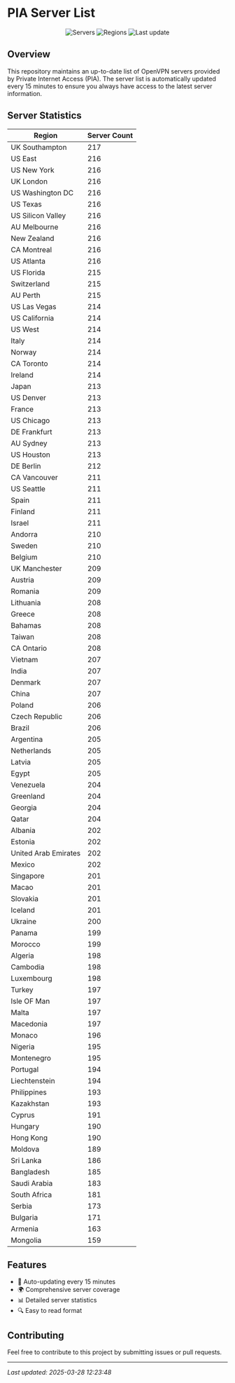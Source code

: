 # PIA Server List

<div align="center">

![Servers](https://img.shields.io/badge/servers-19,770-blue)
![Regions](https://img.shields.io/badge/regions-97-blue)
![Last update](https://img.shields.io/badge/Last_Updated-March_28_2025_07:23_EST-blue)

</div>

## Overview
This repository maintains an up-to-date list of OpenVPN servers provided by Private Internet Access (PIA). The server list is automatically updated every 15 minutes to ensure you always have access to the latest server information.

## Server Statistics
| Region | Server Count |
|--------|--------------|
| UK Southampton                 | 217          |
| US East                        | 216          |
| US New York                    | 216          |
| UK London                      | 216          |
| US Washington DC               | 216          |
| US Texas                       | 216          |
| US Silicon Valley              | 216          |
| AU Melbourne                   | 216          |
| New Zealand                    | 216          |
| CA Montreal                    | 216          |
| US Atlanta                     | 216          |
| US Florida                     | 215          |
| Switzerland                    | 215          |
| AU Perth                       | 215          |
| US Las Vegas                   | 214          |
| US California                  | 214          |
| US West                        | 214          |
| Italy                          | 214          |
| Norway                         | 214          |
| CA Toronto                     | 214          |
| Ireland                        | 214          |
| Japan                          | 213          |
| US Denver                      | 213          |
| France                         | 213          |
| US Chicago                     | 213          |
| DE Frankfurt                   | 213          |
| AU Sydney                      | 213          |
| US Houston                     | 213          |
| DE Berlin                      | 212          |
| CA Vancouver                   | 211          |
| US Seattle                     | 211          |
| Spain                          | 211          |
| Finland                        | 211          |
| Israel                         | 211          |
| Andorra                        | 210          |
| Sweden                         | 210          |
| Belgium                        | 210          |
| UK Manchester                  | 209          |
| Austria                        | 209          |
| Romania                        | 209          |
| Lithuania                      | 208          |
| Greece                         | 208          |
| Bahamas                        | 208          |
| Taiwan                         | 208          |
| CA Ontario                     | 208          |
| Vietnam                        | 207          |
| India                          | 207          |
| Denmark                        | 207          |
| China                          | 207          |
| Poland                         | 206          |
| Czech Republic                 | 206          |
| Brazil                         | 206          |
| Argentina                      | 205          |
| Netherlands                    | 205          |
| Latvia                         | 205          |
| Egypt                          | 205          |
| Venezuela                      | 204          |
| Greenland                      | 204          |
| Georgia                        | 204          |
| Qatar                          | 204          |
| Albania                        | 202          |
| Estonia                        | 202          |
| United Arab Emirates           | 202          |
| Mexico                         | 202          |
| Singapore                      | 201          |
| Macao                          | 201          |
| Slovakia                       | 201          |
| Iceland                        | 201          |
| Ukraine                        | 200          |
| Panama                         | 199          |
| Morocco                        | 199          |
| Algeria                        | 198          |
| Cambodia                       | 198          |
| Luxembourg                     | 198          |
| Turkey                         | 197          |
| Isle OF Man                    | 197          |
| Malta                          | 197          |
| Macedonia                      | 197          |
| Monaco                         | 196          |
| Nigeria                        | 195          |
| Montenegro                     | 195          |
| Portugal                       | 194          |
| Liechtenstein                  | 194          |
| Philippines                    | 193          |
| Kazakhstan                     | 193          |
| Cyprus                         | 191          |
| Hungary                        | 190          |
| Hong Kong                      | 190          |
| Moldova                        | 189          |
| Sri Lanka                      | 186          |
| Bangladesh                     | 185          |
| Saudi Arabia                   | 183          |
| South Africa                   | 181          |
| Serbia                         | 173          |
| Bulgaria                       | 171          |
| Armenia                        | 163          |
| Mongolia                       | 159          |

## Features
- 🔄 Auto-updating every 15 minutes
- 🌍 Comprehensive server coverage
- 📊 Detailed server statistics
- 🔍 Easy to read format

## Contributing
Feel free to contribute to this project by submitting issues or pull requests.

---
*Last updated: 2025-03-28 12:23:48*